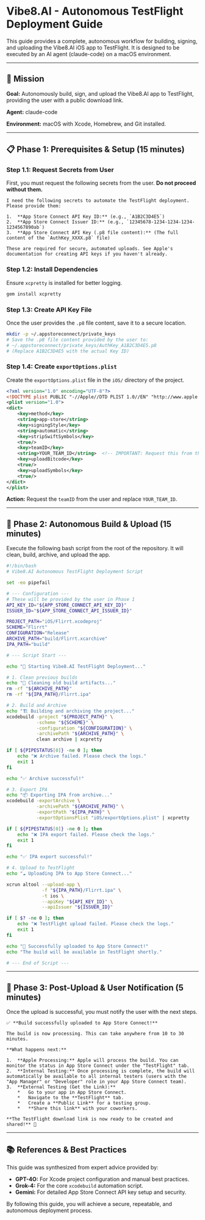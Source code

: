 # Vibe8.AI - Autonomous TestFlight Deployment Guide

This guide provides a complete, autonomous workflow for building, signing, and uploading the Vibe8.AI iOS app to TestFlight. It is designed to be executed by an AI agent (claude-code) on a macOS environment.

---

## 🚀 Mission

**Goal:** Autonomously build, sign, and upload the Vibe8.AI app to TestFlight, providing the user with a public download link.

**Agent:** claude-code

**Environment:** macOS with Xcode, Homebrew, and Git installed.

---

## 📋 Phase 1: Prerequisites & Setup (15 minutes)

### Step 1.1: Request Secrets from User

First, you must request the following secrets from the user. **Do not proceed without them.**

```
I need the following secrets to automate the TestFlight deployment. Please provide them:

1.  **App Store Connect API Key ID:** (e.g., `A1B2C3D4E5`)
2.  **App Store Connect Issuer ID:** (e.g., `12345678-1234-1234-1234-1234567890ab`)
3.  **App Store Connect API Key (.p8 file content):** (The full content of the `AuthKey_XXXX.p8` file)

These are required for secure, automated uploads. See Apple's documentation for creating API keys if you haven't already.
```

### Step 1.2: Install Dependencies

Ensure `xcpretty` is installed for better logging.

```bash
gem install xcpretty
```

### Step 1.3: Create API Key File

Once the user provides the `.p8` file content, save it to a secure location.

```bash
mkdir -p ~/.appstoreconnect/private_keys
# Save the .p8 file content provided by the user to:
# ~/.appstoreconnect/private_keys/AuthKey_A1B2C3D4E5.p8
# (Replace A1B2C3D4E5 with the actual Key ID)
```

### Step 1.4: Create `exportOptions.plist`

Create the `exportOptions.plist` file in the `iOS/` directory of the project.

```xml
<?xml version="1.0" encoding="UTF-8"?>
<!DOCTYPE plist PUBLIC "-//Apple//DTD PLIST 1.0//EN" "http://www.apple.com/DTDs/PropertyList-1.0.dtd">
<plist version="1.0">
<dict>
    <key>method</key>
    <string>app-store</string>
    <key>signingStyle</key>
    <string>automatic</string>
    <key>stripSwiftSymbols</key>
    <true/>
    <key>teamID</key>
    <string>YOUR_TEAM_ID</string>  <!-- IMPORTANT: Request this from the user -->
    <key>uploadBitcode</key>
    <true/>
    <key>uploadSymbols</key>
    <true/>
</dict>
</plist>
```

**Action:** Request the `teamID` from the user and replace `YOUR_TEAM_ID`.

---

## 🚀 Phase 2: Autonomous Build & Upload (15 minutes)

Execute the following bash script from the root of the repository. It will clean, build, archive, and upload the app.

```bash
#!/bin/bash
# Vibe8.AI Autonomous TestFlight Deployment Script

set -eo pipefail

# --- Configuration ---
# These will be provided by the user in Phase 1
API_KEY_ID="${APP_STORE_CONNECT_API_KEY_ID}"
ISSUER_ID="${APP_STORE_CONNECT_API_ISSUER_ID}"

PROJECT_PATH="iOS/Flirrt.xcodeproj"
SCHEME="Flirrt"
CONFIGURATION="Release"
ARCHIVE_PATH="build/Flirrt.xcarchive"
IPA_PATH="build"

# --- Script Start ---

echo "🚀 Starting Vibe8.AI TestFlight Deployment..."

# 1. Clean previous builds
echo "🧹 Cleaning old build artifacts..."
rm -rf "${ARCHIVE_PATH}"
rm -rf "${IPA_PATH}/Flirrt.ipa"

# 2. Build and Archive
echo "🏗️ Building and archiving the project..."
xcodebuild -project "${PROJECT_PATH}" \
           -scheme "${SCHEME}" \
           -configuration "${CONFIGURATION}" \
           -archivePath "${ARCHIVE_PATH}" \
           clean archive | xcpretty

if [ ${PIPESTATUS[0]} -ne 0 ]; then
    echo "❌ Archive failed. Please check the logs."
    exit 1
fi

echo "✅ Archive successful!"

# 3. Export IPA
echo "📦 Exporting IPA from archive..."
xcodebuild -exportArchive \
           -archivePath "${ARCHIVE_PATH}" \
           -exportPath "${IPA_PATH}" \
           -exportOptionsPlist "iOS/exportOptions.plist" | xcpretty

if [ ${PIPESTATUS[0]} -ne 0 ]; then
    echo "❌ IPA export failed. Please check the logs."
    exit 1
fi

echo "✅ IPA export successful!"

# 4. Upload to TestFlight
echo "☁️ Uploading IPA to App Store Connect..."

xcrun altool --upload-app \
             -f "${IPA_PATH}/Flirrt.ipa" \
             -t ios \
             --apiKey "${API_KEY_ID}" \
             --apiIssuer "${ISSUER_ID}"

if [ $? -ne 0 ]; then
    echo "❌ TestFlight upload failed. Please check the logs."
    exit 1
fi

echo "🎉 Successfully uploaded to App Store Connect!"
echo "The build will be available in TestFlight shortly."

# --- End of Script ---
```

---

## 🚀 Phase 3: Post-Upload & User Notification (5 minutes)

Once the upload is successful, you must notify the user with the next steps.

```
✅ **Build successfully uploaded to App Store Connect!**

The build is now processing. This can take anywhere from 10 to 30 minutes.

**What happens next:**

1.  **Apple Processing:** Apple will process the build. You can monitor the status in App Store Connect under the "TestFlight" tab.
2.  **Internal Testing:** Once processing is complete, the build will automatically be available to all internal testers (users with the "App Manager" or "Developer" role in your App Store Connect team).
3.  **External Testing (Get the Link):**
    *   Go to your app in App Store Connect.
    *   Navigate to the **TestFlight** tab.
    *   Create a **Public Link** for a testing group.
    *   **Share this link** with your coworkers.

**The TestFlight download link is now ready to be created and shared!** 🚀
```

---

## 📚 References & Best Practices

This guide was synthesized from expert advice provided by:
- **GPT-4O:** For Xcode project configuration and manual best practices.
- **Grok-4:** For the core `xcodebuild` automation script.
- **Gemini:** For detailed App Store Connect API key setup and security.

By following this guide, you will achieve a secure, repeatable, and autonomous deployment process.

